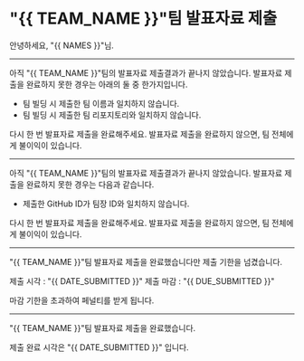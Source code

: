 # "{{ TEAM_NAME }}"팀 발표자료 제출

안녕하세요, "{{ NAMES }}"님.

------

아직 "{{ TEAM_NAME }}"팀의 발표자료 제출결과가 끝나지 않았습니다. 발표자료 제출을 완료하지 못한 경우는 아래의 둘 중 한가지입니다.

- 팀 빌딩 시 제출한 팀 이름과 일치하지 않습니다.
- 팀 빌딩 시 제출한 팀 리포지토리와 일치하지 않습니다.

다시 한 번 발표자료 제출을 완료해주세요. 발표자료 제출을 완료하지 않으면, 팀 전체에게 불이익이 있습니다.

------

아직 "{{ TEAM_NAME }}"팀의 발표자료 제출결과가 끝나지 않았습니다. 발표자료 제출을 완료하지 못한 경우는 다음과 같습니다.

- 제출한 GitHub ID가 팀장 ID와 일치하지 않습니다.

다시 한 번 발표자료 제출을 완료해주세요. 발표자료 제출을 완료하지 않으면, 팀 전체에게 불이익이 있습니다.

------
"{{ TEAM_NAME }}"팀 발표자료 제출을 완료했습니다만 제출 기한을 넘겼습니다.

제출 시각 : "{{ DATE_SUBMITTED }}"
제출 마감 : "{{ DUE_SUBMITTED }}"

마감 기한을 초과하여 페널티를 받게 됩니다.

------
"{{ TEAM_NAME }}"팀 발표자료 제출을 완료했습니다.

제출 완료 시각은 "{{ DATE_SUBMITTED }}" 입니다.